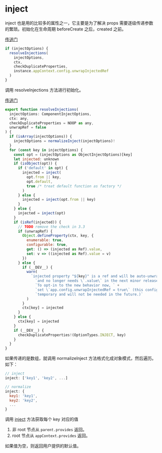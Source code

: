 # inject

inject 也是用的比较多的属性之一，它主要是为了解决 props 需要逐级传递参数的繁琐。初始化在生命周期 beforeCreate 之后，created 之前。

[传送门](https://github.com/vuejs/core/blob/3538f17a07d586a363cffa00af7cd220aff79710/packages/runtime-core/src/componentOptions.ts#L616)
```javascript
if (injectOptions) {
  resolveInjections(
    injectOptions,
    ctx,
    checkDuplicateProperties,
    instance.appContext.config.unwrapInjectedRef
  )
}
```
调用 resolveInjections 方法进行初始化。

[传送门](https://github.com/vuejs/core/blob/3538f17a07d586a363cffa00af7cd220aff79710/packages/runtime-core/src/componentOptions.ts#L823)
```javascript
export function resolveInjections(
  injectOptions: ComponentInjectOptions,
  ctx: any,
  checkDuplicateProperties = NOOP as any,
  unwrapRef = false
) {
  if (isArray(injectOptions)) {
    injectOptions = normalizeInject(injectOptions)!
  }
  for (const key in injectOptions) {
    const opt = (injectOptions as ObjectInjectOptions)[key]
    let injected: unknown
    if (isObject(opt)) {
      if ('default' in opt) {
        injected = inject(
          opt.from || key,
          opt.default,
          true /* treat default function as factory */
        )
      } else {
        injected = inject(opt.from || key)
      }
    } else {
      injected = inject(opt)
    }
    if (isRef(injected)) {
      // TODO remove the check in 3.3
      if (unwrapRef) {
        Object.defineProperty(ctx, key, {
          enumerable: true,
          configurable: true,
          get: () => (injected as Ref).value,
          set: v => ((injected as Ref).value = v)
        })
      } else {
        if (__DEV__) {
          warn(
            `injected property "${key}" is a ref and will be auto-unwrapped ` +
              `and no longer needs \`.value\` in the next minor release. ` +
              `To opt-in to the new behavior now, ` +
              `set \`app.config.unwrapInjectedRef = true\` (this config is ` +
              `temporary and will not be needed in the future.)`
          )
        }
        ctx[key] = injected
      }
    } else {
      ctx[key] = injected
    }
    if (__DEV__) {
      checkDuplicateProperties!(OptionTypes.INJECT, key)
    }
  }
}
```
如果传递的是数组，就调用 normalizeInject 方法格式化成对象模式，然后遍历。如下：
```javascript
// inject
inject: ['key1', 'key2', ...]

// normalize
inject: {
  key1: 'key1',
  key2: 'key2',
  ...
}
```
调用 [inject](https://github.com/vuejs/core/blob/3538f17a07d586a363cffa00af7cd220aff79710/packages/runtime-core/src/apiInject.ts#L41) 方法获取每个 key 对应的值
1. 非 root 节点从 `parent.provides` 返回。
2. root 节点从 `appContext.provides` 返回。

如果值为空，则返回用户提供的默认值。

